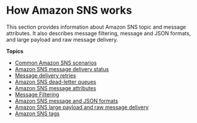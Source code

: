 # How Amazon SNS works<a name="sns-how-it-works"></a>

This section provides information about Amazon SNS topic and message attributes\. It also describes message filtering, message and JSON formats, and large payload and raw message delivery\.

**Topics**
+ [Common Amazon SNS scenarios](sns-common-scenarios.md)
+ [Amazon SNS message delivery status](sns-topic-attributes.md)
+ [Message delivery retries](sns-message-delivery-retries.md)
+ [Amazon SNS dead\-letter queues](sns-dead-letter-queues.md)
+ [Amazon SNS message attributes](sns-message-attributes.md)
+ [Message Filtering](sns-message-filtering.md)
+ [Amazon SNS message and JSON formats](sns-message-and-json-formats.md)
+ [Amazon SNS large payload and raw message delivery](sns-large-payload-raw-message-delivery.md)
+ [Amazon SNS tags](sns-tags.md)